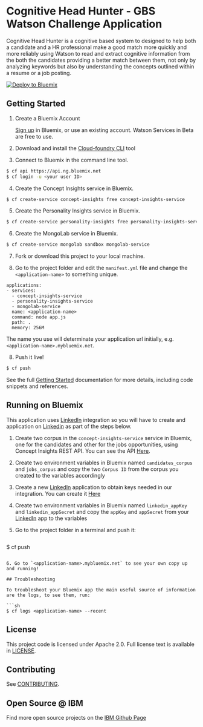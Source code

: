 # Cognitive Head Hunter - GBS Watson Challenge Application

  Cognitive Head Hunter is a cognitive based system to designed to help both a candidate and a HR professional make a good match more quickly and more reliably using Watson to read and extract cognitive information from the both the candidates providing a better match between them, not only by analyzing keywords but also by understanding the concepts outlined within a resume or a job posting.
  
  [![Deploy to Bluemix](https://bluemix.net/deploy/button.png)][deploy-to-Bluemix]
  
## Getting Started

1. Create a Bluemix Account

    [Sign up][sign_up] in Bluemix, or use an existing account. Watson Services in Beta are free to use.

2. Download and install the [Cloud-foundry CLI][cloud_foundry] tool

3. Connect to Bluemix in the command line tool.
  ```sh
  $ cf api https://api.ng.bluemix.net
  $ cf login -u <your user ID>
  ```

4. Create the Concept Insights service in Bluemix.
  ```sh
  $ cf create-service concept-insights free concept-insights-service
  ```
  
5. Create the Personality Insights service in Bluemix.
  ```sh
  $ cf create-service personality-insights free personality-insights-service
  ```
  
6. Create the MongoLab service in Bluemix.
  ```sh
  $ cf create-service mongolab sandbox mongolab-service
  ```
  
7. Fork or download this project to your local machine.
  
8. Go to the project folder and edit the `manifest.yml` file and change the `<application-name>` to something unique.
  ```none
  applications:
  - services:
    - concept-insights-service
    - personality-insights-service
    - mongolab-service
    name: <application-name>
    command: node app.js
    path: .
    memory: 256M
  ```
  The name you use will determinate your application url initially, e.g. `<application-name>.mybluemix.net`.

8. Push it live!
  ```sh
  $ cf push
  ```

See the full [Getting Started][getting_started] documentation for more details, including code snippets and references.

## Running on Bluemix
  This application uses [LinkedIn][linkedin] integration so you will have to create and application on [Linkedin][linkedin] as part of the steps below.
  
1. Create two corpus in the `concept-insights-service` service in Bluemix, one for the candidates and other for the jobs opportunities, using Concept Insights REST API. You can see the API [Here][watson_api].

2. Create two environment variables in Bluemix named `candidates_corpus` and `jobs_corpus` and copy the two `Corpus ID` from the corpus you created to the variables accordingly

3. Create a new [LinkedIn][linkedin] application to obtain keys needed in our integration. You can create it [Here][linkedin_app]

4. Create two environment variables in Bluemix named `linkedin_appKey` and `linkedin_appSecret` and copy the `appKey` and `appSecret` from your [LinkedIn][linkedin] app to the variables
 
5. Go to the project folder in a terminal and push it:
    ```sh
  $ cf push
  ```
  
6. Go to `<application-name>.mybluemix.net` to see your own copy up and running!

## Troubleshooting

To troubleshoot your Bluemix app the main useful source of information are the logs, to see them, run:

  ```sh
  $ cf logs <application-name> --recent
  ```

## License

  This project code is licensed under Apache 2.0. Full license text is available in [LICENSE](LICENSE).

## Contributing

  See [CONTRIBUTING](CONTRIBUTING.md).

## Open Source @ IBM
  Find more open source projects on the [IBM Github Page](http://ibm.github.io/)

[cloud_foundry]: https://github.com/cloudfoundry/cli
[getting_started]: http://www.ibm.com/smarterplanet/us/en/ibmwatson/developercloud/doc/getting_started/
[sign_up]: https://apps.admin.ibmcloud.com/manage/trial/bluemix.html?cm_mmc=WatsonDeveloperCloud-_-LandingSiteGetStarted-_-x-_-CreateAnAccountOnBluemixCLI
[watson_api]: http://www.ibm.com/smarterplanet/us/en/ibmwatson/developercloud/apis/#!/concept-insights/createCorpus
[linkedin_app]: https://www.linkedin.com/developer/apps/new
[linkedin]: https://www.linkedin.com/
[deploy-to-Bluemix]: https://bluemix.net/deploy?repository=